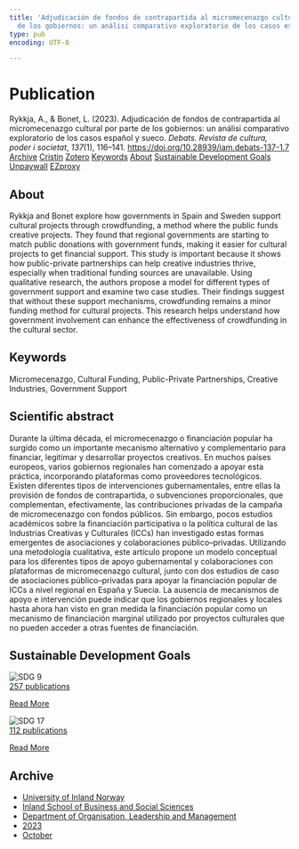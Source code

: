 ```yaml
---
title: 'Adjudicación de fondos de contrapartida al micromecenazgo cultural por parte
  de los gobiernos: un análisi comparativo exploratorio de los casos español y sueco'
type: pub
encoding: UTF-8

---
```

<h1>Publication</h1>
<article id="csl-bib-container-3MTJ63NW" class="csl-bib-container">
  <div class="csl-bib-body"> <div class="csl-entry">Rykkja, A., &#38; Bonet, L. (2023). Adjudicación de fondos de contrapartida al micromecenazgo cultural por parte de los gobiernos: un análisi comparativo exploratorio de los casos español y sueco. <i>Debats. Revista de cultura, poder i societat</i>, <i>137</i>(1), 116–141. <a href="https://doi.org/10.28939/iam.debats-137-1.7">https://doi.org/10.28939/iam.debats-137-1.7</a></div> </div>
  <div class="csl-bib-buttons">
    <a href="#taxonomy-article-3MTJ63NW" alt="archive" class="csl-bib-button">Archive</a>
    <a href="https://app.cristin.no/results/show.jsf?id=2184217" alt="Cristin" class="csl-bib-button">Cristin</a>
    <a href="http://zotero.org/groups/5881554/items/3MTJ63NW" alt="Zotero" class="csl-bib-button">Zotero</a>
    <a href="#keywords-article-3MTJ63NW" alt="keywords" class="csl-bib-button">Keywords</a>
    <a href="#about-article-3MTJ63NW" alt="about_pub" class="csl-bib-button">About</a>
    <a href="#sdg-article-3MTJ63NW" alt="sdg" class="csl-bib-button">Sustainable Development Goals</a>
    <a href="https://revistadebats.net/article/download/4453/6338" alt="Unpaywall" class="csl-bib-button">Unpaywall</a>
    <a href="https://revistadebats.net/article/download/4453/6338" alt="EZproxy" class="csl-bib-button">EZproxy</a>
  </div>
  <div id="csl-bib-meta-container-3MTJ63NW"></div>
</article>
<div id="csl-bib-meta-3MTJ63NW" class="csl-bib-meta">
  <article id="about-article-3MTJ63NW" class="about_pub-article">
    <h1>About</h1>
    Rykkja and Bonet explore how governments in Spain and Sweden support cultural projects through crowdfunding, a method where the public funds creative projects. They found that regional governments are starting to match public donations with government funds, making it easier for cultural projects to get financial support. This study is important because it shows how public-private partnerships can help creative industries thrive, especially when traditional funding sources are unavailable. Using qualitative research, the authors propose a model for different types of government support and examine two case studies. Their findings suggest that without these support mechanisms, crowdfunding remains a minor funding method for cultural projects. This research helps understand how government involvement can enhance the effectiveness of crowdfunding in the cultural sector.
  </article>
  <article id="keywords-article-3MTJ63NW" class="keywords-article">
    <h1>Keywords</h1>
    Micromecenazgo, Cultural Funding, Public-Private Partnerships, Creative Industries, Government Support
  </article>
  <article id="abstract-article-3MTJ63NW" class="abstract-article">
    <h1>Scientific abstract</h1>
    Durante la última década, el micromecenazgo o financiación popular ha surgido como un importante mecanismo alternativo y complementario para financiar, legitimar y desarrollar proyectos creativos. En muchos países europeos, varios gobiernos regionales han comenzado a apoyar esta práctica, incorporando plataformas como proveedores tecnológicos. Existen diferentes tipos de intervenciones gubernamentales, entre ellas la provisión de fondos de contrapartida, o subvenciones proporcionales, que complementan, efectivamente, las contribuciones privadas de la campaña de micromecenazgo con fondos públicos. Sin embargo, pocos estudios académicos sobre la financiación participativa o la política cultural de las Industrias Creativas y Culturales (ICCs) han investigado estas formas emergentes de asociaciones y colaboraciones público–privadas. Utilizando una metodología cualitativa, este artículo propone un modelo conceptual para los diferentes tipos de apoyo gubernamental y colaboraciones con plataformas de micromecenazgo cultural, junto con dos estudios de caso de asociaciones público–privadas para apoyar la financiación popular de ICCs a nivel regional en España y Suecia. La ausencia de mecanismos de apoyo e intervención puede indicar que los gobiernos regionales y locales hasta ahora han visto en gran medida la financiación popular como un mecanismo de financiación marginal utilizado por proyectos culturales que no pueden acceder a otras fuentes de financiación.
  </article>
  <article id="sdg-article-3MTJ63NW" class="sdg-article">
    <h1>Sustainable Development Goals</h1>
    <div class="sdg-container"><div id="sdg9" class="sdg">
        <img src="{{< params subfolder >}}images/sdg/sdg09_en.png" class="image" alt="SDG 9">
        <div class="sdg-overlay">
          <a href="/en/archive/?key=?sdg=9#archive" class="sdg-publication-count"><span>257</span> publications</a>
          <p><a href="https://sdgs.un.org/goals/goal9" class="sdg-read-more">Read More</a></p>
        </div>
      </div> <div id="sdg17" class="sdg">
        <img src="{{< params subfolder >}}images/sdg/sdg17_en.png" class="image" alt="SDG 17">
        <div class="sdg-overlay">
          <a href="/en/archive/?key=?sdg=17#archive" class="sdg-publication-count"><span>112</span> publications</a>
          <p><a href="https://sdgs.un.org/goals/goal17" class="sdg-read-more">Read More</a></p>
        </div>
      </div></div>
  </article>
  <article id="taxonomy-article-3MTJ63NW" class="taxonomy-article">
    <h1>Archive</h1>
    <ul>
      <li>
        <a href="/en/archive/?key=3DCRN523">University of Inland Norway</a>
      </li>
      <li>
        <a href="/en/archive/?key=DU8Q9LN9">Inland School of Business and Social Sciences</a>
      </li>
      <li>
        <a href="/en/archive/?key=4LUWR3ZM">Department of Organisation, Leadership and Management</a>
      </li>
      <li>
        <a href="/en/archive/?key=THVQJFRI">2023</a>
      </li>
      <li>
        <a href="/en/archive/?key=QXIG9W8W">October</a>
      </li>
    </ul>
  </article>
</div>
